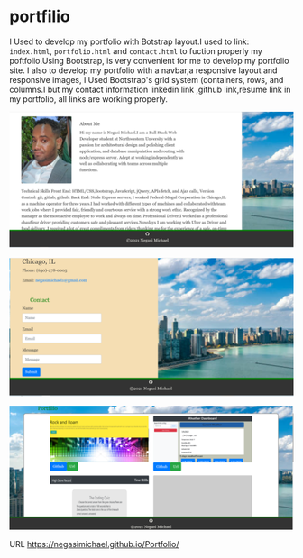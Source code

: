 # portfilio

I Used  to develop my portfolio with Botstrap layout.I used to  link: `index.html`, `portfolio.html` and `contact.html` to fuction properly my poftfolio.Using Bootstrap, is very convenient for me to develop my portfolio site. I also to develop my portfolio with a navbar,a responsive layout and responsive images, I Used Bootstrap's grid system (containers, rows, and columns.I but my contact information linkedin link ,github link,resume link in my  portfolio, all links are working properly.

![Portfilio](./Assets/Images/Ne1.png) 



![Portfilio](./Assets/Images/Ne2.png) 



![Portfilio](./Assets/Images/Ne3.png) 




URL https://negasimichael.github.io/Portfolio/
